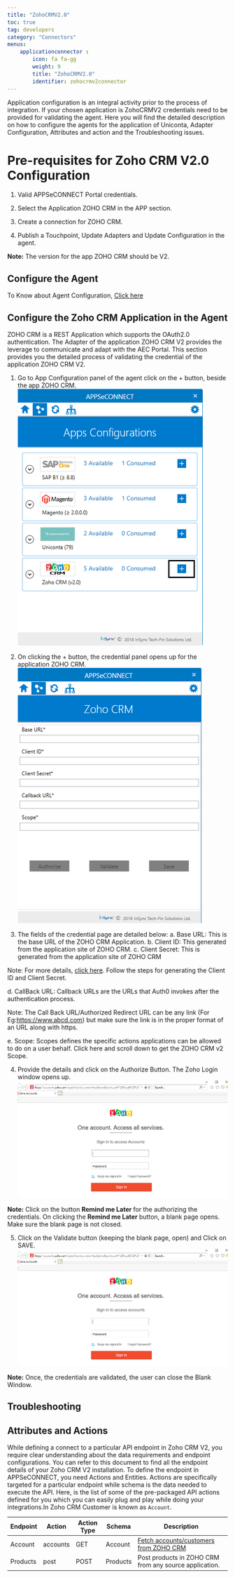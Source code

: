 ```yaml
---
title: "ZohoCRMV2.0"
toc: true
tag: developers
category: "Connectors"
menus: 
    applicationconnector : 
        icon: fa fa-gg
        weight: 9 
        title: "ZohoCRMV2.0"
        identifier: zohocrmv2connector
---
```


Application configuration is an integral activity prior to the process of integration. If your chosen application 
is ZohoCRMV2 credentials need to be provided for validating the agent. Here you will find the detailed description 
on how to configure the agents for the application of Uniconta, Adapter Configuration, Attributes and action and the 
Troubleshooting issues.

# Pre-requisites for Zoho CRM V2.0 Configuration 

1.	Valid APPSeCONNECT Portal credentials.

2.	Select the Application ZOHO CRM in the APP section.

3.	Create a connection for ZOHO CRM.

4.	Publish a Touchpoint, Update Adapters and Update Configuration in the agent.

**Note:** The version for the app ZOHO CRM should be V2.


## Configure the Agent

To Know about Agent Configuration, [Click here](/deployment/Deployment-Configuration/)

## Configure the Zoho CRM Application in the Agent

ZOHO CRM is a REST Application which supports the OAuth2.0 authentication. The Adapter of the application 
ZOHO CRM V2 provides the leverage to communicate and adapt with the AEC Portal. This section provides you the detailed process of validating the
credential of the application ZOHO CRM V2.

1.	Go to App Configuration panel of the agent click on the + button, beside the app ZOHO CRM.  
![Zohocrmv2-Adapter1](/staticfiles/connectors/media/application-connector/Zohocrmv2-Adapter1.png)

2.  On clicking the + button, the credential panel opens up for the application ZOHO CRM.  
![Zohocrmv2-Adapter2](/staticfiles/connectors/media/application-connector/Zohocrmv2-Adapter2.png)

3.  The fields of the credential page are detailed below:
    a.	Base URL: This is the base URL of the ZOHO CRM Application.	
    b.	Client ID: This generated from the application site of ZOHO CRM.
    c.	Client Secret:  This is generated from the application site of ZOHO CRM

Note: For more details, [click here]().  Follow the steps for generating the Client ID and Client Secret.

   d.  CallBack URL: Callback URLs are the URLs that Auth0 invokes after the authentication process.

Note: The Call Back URL/Authorized Redirect URL can be any link (For Eg:https://www.abcd.com) but make sure the link is in the proper format of an URL along with https. 

  e.   Scope: Scopes defines the specific actions applications can be allowed to do on a user behalf. Click here and scroll down to get the ZOHO CRM v2 Scope.

4.	Provide the details and click on the Authorize Button. The Zoho Login window opens up.  
![Zohocrmv2-Adapter3](/staticfiles/connectors/media/application-connector/Zohocrmv2-Adapter3.png)

**Note:** Click on the button **Remind me Later** for the authorizing the credentials. On clicking
 the **Remind me Later** button, a blank page opens. Make sure the blank page is not closed. 

5.	Click on the Validate button (keeping the blank page, open) and Click on SAVE.  
![Zohocrmv2-Adapter3](/staticfiles/connectors/media/application-connector/Zohocrmv2-Adapter3.png)

**Note:** Once, the credentials are validated, the user can close the Blank Window. 


## Troubleshooting



## Attributes and Actions

While defining a connect to a particular API endpoint in Zoho CRM V2, you require clear understanding about the data requirements 
and endpoint configurations. You can refer to this document to find all the endpoint details of your Zoho CRM V2 installation. 
To define the endpoint in APPSeCONNECT, you need Actions and Entities. Actions are specifically targeted for a particular 
endpoint while schema is the data needed to execute the API. Here, is the list of some of the pre-packaged API actions defined 
for you which you can easily plug and play while doing your integrations.In Zoho CRM Customer is known as `Account`.

|Endpoint|Action|Action Type|Schema|Description|
|---|---|---|---|------|
|Account|accounts|GET|Account|[Fetch accounts/customers from ZOHO CRM](/connectors/Adding-Account-in-Zoho/)|
|Products|post|POST|Products|Post products in ZOHO CRM from any source application.|